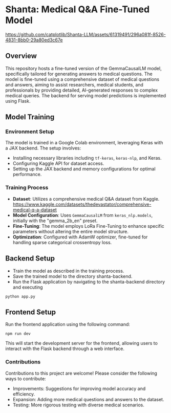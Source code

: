 # Shanta: Medical Q&A Fine-Tuned Model

https://github.com/catplotlib/Shanta-LLM/assets/61319491/296a081f-8526-4831-8bb0-29a80ed3c67e

## Overview
This repository hosts a fine-tuned version of the GemmaCausalLM model, specifically tailored for generating answers to medical questions. The model is fine-tuned using a comprehensive dataset of medical questions and answers, aiming to assist researchers, medical students, and professionals by providing detailed, AI-generated responses to complex medical queries. The backend for serving model predictions is implemented using Flask.

## Model Training
### Environment Setup
The model is trained in a Google Colab environment, leveraging Keras with a JAX backend. The setup involves:
- Installing necessary libraries including `tf-keras`, `keras-nlp`, and Keras.
- Configuring Kaggle API for dataset access.
- Setting up the JAX backend and memory configurations for optimal performance.

### Training Process
- **Dataset**: Utilizes a comprehensive medical Q&A dataset from Kaggle.
https://www.kaggle.com/datasets/thedevastator/comprehensive-medical-q-a-dataset
- **Model Configuration**: Uses `GemmaCausalLM` from `keras_nlp.models`, initially with the "gemma_2b_en" preset.
- **Fine-Tuning**: The model employs LoRa Fine-Tuning to enhance specific parameters without altering the entire model structure.
- **Optimization**: Configured with AdamW optimizer, fine-tuned for handling sparse categorical crossentropy loss.

## Backend Setup
- Train the model as described in the training process.
- Save the trained model to the directory shanta-backend.
- Run the Flask application by navigating to the shanta-backend directory and executing 

```
python app.py
```

## Frontend Setup
Run the frontend application using the following command:

```
npm run dev
```

This will start the development server for the frontend, allowing users to interact with the Flask backend through a web interface.


### Contributions
Contributions to this project are welcome! Please consider the following ways to contribute:
- Improvements: Suggestions for improving model accuracy and efficiency.
- Expansion: Adding more medical questions and answers to the dataset.
- Testing: More rigorous testing with diverse medical scenarios.

